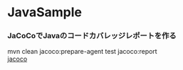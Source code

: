 # JavaSample

### JaCoCoでJavaのコードカバレッジレポートを作る
mvn clean jacoco:prepare-agent test jacoco:report<br/>
[jacoco](https://www.eclemma.org/jacoco/)
